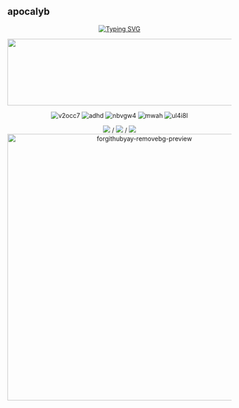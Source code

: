 ## apocalyb

<div align="center">
  
[![Typing SVG](https://readme-typing-svg.demolab.com?font=Minecraft&weight=80&size=20&pause=1000&color=FFFFFF&background=00000041&multiline=true&width=700&height=70&lines=%3CMinuteTech%3E+whats+up+with+you+and+betraying%3F;%3CWemmbu%3E+whats+up+with+you+and+your+paranoia%3F)](https://git.io/typing-svg)


<img width="1130" height="150" alt="x9yvou" src="https://github.com/user-attachments/assets/fe4ad3a4-9f0f-4bbd-9469-b4f22d9b1122" />

<div align="center">
  
![v2occ7](https://github.com/user-attachments/assets/e2fdf28d-9adc-4307-b71e-25f01ae8c45c)
![adhd](https://github.com/user-attachments/assets/aa9ff48e-53da-4580-9fca-d17169c272ee)
![nbvgw4](https://github.com/user-attachments/assets/1ccce610-ffc3-489e-9336-e70b718eff52)
![mwah](https://github.com/user-attachments/assets/b85e9ee8-1c89-42ba-992d-9f44a808f5e4)
![ul4i8l](https://github.com/user-attachments/assets/611fe3fe-0a21-45d1-ad3b-8a8747fbda58)

  <span>
    <img src="https://img.shields.io/badge/she-8B0000?style=flat&labelColor=8B0000" />
    /
    <img src="https://img.shields.io/badge/they-4B0082?style=flat&labelColor=4B0082" />
    /
    <img src="https://img.shields.io/badge/it-9370DB?style=flat&labelColor=9370DB" />
  </span>
</div>

<div align="center">
  <img width="600" height="600" alt="forgithubyay-removebg-preview" src="https://github.com/user-attachments/assets/edf1cd34-c1b6-4c65-9160-0eb9b63e4531" style="vertical-align:middle; margin-right:10px;" />
